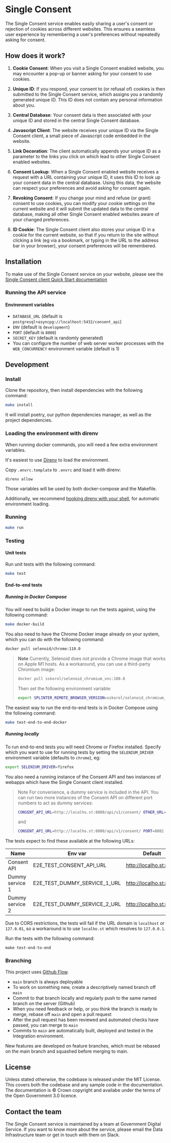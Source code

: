# Single Consent

The Single Consent service enables easily sharing a user's consent or rejection
of cookies across different websites. This ensures a seamless user experience by
remembering a user's preferences without repeatedly asking for consent.

## How does it work?

1. **Cookie Consent**: When you visit a Single Consent enabled website, you may
   encounter a pop-up or banner asking for your consent to use cookies.

2. **Unique ID**: If you respond, your consent to (or refusal of) cookies is
   then submitted to the Single Consent service, which assigns you a randomly
   generated unique ID. This ID does not contain any personal information about
   you.

3. **Central Database**: Your consent data is then associated with your unique
   ID and stored in the central Single Consent database.

4. **Javascript Client**: The website receives your unique ID via the Single
   Consent client, a small piece of Javascript code embedded in the website.

5. **Link Decoration**: The client automatically appends your
   unique ID as a parameter to the links you click on which lead to other
   Single Consent enabled websites.

6. **Consent Lookup**: When a Single Consent enabled website receives a request
   with a URL containing your unique ID, it uses this ID to look up your consent
   data in the central database. Using this data, the website can respect your
   preferences and avoid asking for consent again.

7. **Revoking Consent**: If you change your mind and refuse (or grant) consent
   to use cookies, you can modify your cookie settings on the current website
   and it will submit the updated data to the central database, making all other
   Single Consent enabled websites aware of your changed preferences.

8. **ID Cookie**: The Single Consent client also stores your unique ID in a
   cookie for the current website, so that if you return to the site without
   clicking a link (eg via a bookmark, or typing in the URL to the address bar
   in your browser), your consent preferences will be remembered.

## Installation

To make use of the Single Consent service on your website, please see the
[Single Consent client Quick Start documentation](client/README.md)

### Running the API service

#### Environment variables

* `DATABASE_URL` (default is `postgresql+asyncpg://localhost:5432/consent_api`)
* `ENV` (default is `development`)
* `PORT` (default is `8000`)
* `SECRET_KEY` (default is randomly generated)
* You can configure the number of web server worker processes with the
`WEB_CONCURRENCY` environment variable (default is 1)

## Development

### Install

Clone the repository, then install dependencies with the following command:

```sh
make install
```

It will install poetry, our python dependencies manager, as well as the project dependencies.


### Loading the environment with direnv

When running docker commands, you will need a few extra environment variables.

It's easiest to use [Direnv](https://direnv.net/) to load the environment.

Copy `.envrc.template` to `.envrc` and load it with direnv:

```shell
direnv allow
```

Those variables will be used by both docker-compose and the Makefile.


Additionally, we recommend [hooking direnv with your shell](https://direnv.net/docs/hook.html), for automatic environment loading.

### Running

```sh
make run
```

### Testing

#### Unit tests

Run unit tests with the following command:

```sh
make test
```

#### End-to-end tests

##### Running in Docker Compose

You will need to build a Docker image to run the tests against, using the
following command:

```sh
make docker-build
```

You also need to have the Chrome Docker image already on your system, which you
can do with the following command:

```sh
docker pull selenoid/chrome:110.0
```

> **Note**
> Currently, Selenoid does not provide a Chrome image that works on Apple M1 hosts. As a
> workaround, you can use a third-party Chromium image:
>
> ```sh
> docker pull sskorol/selenoid_chromium_vnc:100.0
> ```
>
> Then set the following environment variable:
>
> ```sh
> export SPLINTER_REMOTE_BROWSER_VERSION=sskorol/selenoid_chromium_vnc:100.0
> ```

The easiest way to run the end-to-end tests is in Docker Compose using the following
command:

```sh
make test-end-to-end-docker
```

##### Running locally

To run end-to-end tests you will need Chrome or Firefox installed. Specify which you
want to use for running tests by setting the `SELENIUM_DRIVER` environment variable
(defaults to `chrome`), eg:

```sh
export SELENIUM_DRIVER=firefox
```

You also need a running instance of the Consent API and two instances of webapps
which have the Single Consent client installed.

> Note
> For convenience, a dummy service is included in the API.
> You can run two more instances of the Consent API on different port numbers to
> act as dummy services:
>
> ```sh
> CONSENT_API_URL=http://localho.st:8000/api/v1/consent/ OTHER_URL=http://localho.st:8082/dummy-service/ PORT=8081 make run
> ```
>
> and
>
> ```sh
> CONSENT_API_URL=http://localho.st:8000/api/v1/consent/ PORT=8082 make run
> ```

The tests expect to find these available at the following URLs:

| Name            | Env var                      | Default                |
| --              | --                           | --                     |
| Consent API     | E2E_TEST_CONSENT_API_URL     | http://localho.st:8000 |
| Dummy service 1 | E2E_TEST_DUMMY_SERVICE_1_URL | http://localho.st:8080 |
| Dummy service 2 | E2E_TEST_DUMMY_SERVICE_2_URL | http://localho.st:8081 |

Due to CORS restrictions, the tests will fail if the URL domain is `localhost` or
`127.0.01`, so a workaround is to use `localho.st` which resolves to `127.0.0.1`.

Run the tests with the following command:

```
make test-end-to-end
```

### Branching

This project uses [Github Flow](https://githubflow.github.io/).

* `main` branch is always deployable
* To work on something new, create a descriptively named branch off `main`
* Commit to that branch locally and regularly push to the same named branch on the
  server (Github)
* When you need feedback or help, or you think the branch is ready to merge, rebase off
  `main` and open a pull request
* After the pull request has been reviewed and automated checks have passed, you can
  merge to `main`
* Commits to `main` are automatically built, deployed and tested in the Integration
  environment.

New features are developed on feature branches, which must be rebased on the main branch
and squashed before merging to main.

## License

Unless stated otherwise, the codebase is released under the MIT License. This covers
both the codebase and any sample code in the documentation. The documentation is &copy;
Crown copyright and availabe under the terms of the Open Government 3.0 licence.

## Contact the team

The Single Consent service is maintained by a team at Government Digital
Service. If you want to know more about the service, please email the Data
Infrastructure team or get in touch with them on Slack.
